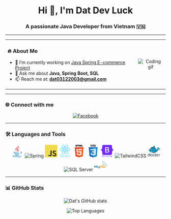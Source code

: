 <h1 align="center">Hi 👋, I'm Dat Dev Luck</h1>
<h3 align="center">A passionate Java Developer from Vietnam 🇻🇳</h3>

---

<table>
  <tr>
    <td>

### 🔥 About Me

- 🔭 I’m currently working on [Java Spring E-commerce Project](https://github.com/quocdatdang03/Shopping-Ecommerce.git)  
- 💬 Ask me about **Java, Spring Boot, SQL**  
- 📫 Reach me at: **dat03122003@gmail.com**

</td>
    <td align="center">
      <img src="https://mir-s3-cdn-cf.behance.net/project_modules/hd/06f21a161921919.63cd7887d0a70.gif" width="300" alt="Coding gif" />
    </td>
  </tr>
</table>

---

### 🌐 Connect with me

<p align="center">
  <a href="https://www.facebook.com/share/fM9dp5ieDmPbAamX/?mibextid=LQQJ4d" target="_blank">
    <img src="https://img.shields.io/badge/Facebook-1877F2?style=for-the-badge&logo=facebook&logoColor=white" alt="Facebook"/>
  </a>
</p>

---

### 🛠️ Languages and Tools

<p align="center">
  <img src="https://raw.githubusercontent.com/devicons/devicon/master/icons/java/java-original.svg" alt="Java" width="40" height="40"/>
  <img src="https://www.vectorlogo.zone/logos/springio/springio-icon.svg" alt="Spring" width="40" height="40"/>
  <img src="https://raw.githubusercontent.com/devicons/devicon/master/icons/javascript/javascript-original.svg" alt="JavaScript" width="40" height="40"/>
  <img src="https://raw.githubusercontent.com/devicons/devicon/master/icons/react/react-original-wordmark.svg" alt="React" width="40" height="40"/>
  <img src="https://raw.githubusercontent.com/devicons/devicon/master/icons/html5/html5-original-wordmark.svg" alt="HTML5" width="40" height="40"/>
  <img src="https://raw.githubusercontent.com/devicons/devicon/master/icons/css3/css3-original-wordmark.svg" alt="CSS3" width="40" height="40"/>
  <img src="https://raw.githubusercontent.com/devicons/devicon/master/icons/bootstrap/bootstrap-plain-wordmark.svg" alt="Bootstrap" width="40" height="40"/>
  <img src="https://www.vectorlogo.zone/logos/tailwindcss/tailwindcss-icon.svg" alt="TailwindCSS" width="40" height="40"/>
  <img src="https://raw.githubusercontent.com/devicons/devicon/master/icons/docker/docker-original-wordmark.svg" alt="Docker" width="40" height="40"/>
  <img src="https://www.svgrepo.com/show/303229/microsoft-sql-server-logo.svg" alt="SQL Server" width="40" height="40"/>
  <img src="https://raw.githubusercontent.com/devicons/devicon/master/icons/mysql/mysql-original-wordmark.svg" alt="MySQL" width="40" height="40"/>
</p>

---

### 📊 GitHub Stats

<p align="center">
  <img src="https://github-readme-stats.vercel.app/api?username=quocdatdang03&show_icons=true&theme=radical" alt="Dat's GitHub stats" />
</p>

<p align="center">
  <img src="https://github-readme-stats.vercel.app/api/top-langs?username=quocdatdang03&layout=compact&theme=radical" alt="Top Languages" />
</p>
